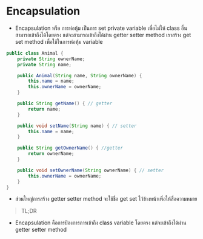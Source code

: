 # Encapsulation

- Encapsulation หรือ การห่อหุ้ม เป็นการ set private variable เพื่อไม่ให้ class อื่นสามารถเข้าถึงได้โดยตรง แต่จะสามารถเข้าถึงได้ผ่าน getter setter method
  เราสร้าง get set method เพื่อใช้ในการห่อหุ้ม variable

```java
public class Animal {
    private String ownerName;
    private String name;

    public Animal(String name, String ownerName) {
        this.name = name;
        this.ownerName = ownerName;
    }

    public String getName() { // getter
        return name;
    }

    public void setName(String name) { // setter
        this.name = name;
    }

    public String getOwnerName() { //getter
        return ownerName;
    }

    public void setOwnerName(String ownerName) { // setter
        this.ownerName = ownerName;
    }
}

```

- ส่วนใหญ่การสร้าง getter setter method จะใช้ชื่อ get set ไว้ข้างหน้าเพื่อให้สื่อความหมาย

> TL;DR

- Encapsulation คือการป้องการการเข้าถึง class variable โดยตรง แต่จะเข้าถึงได้ผ่าน getter setter method
